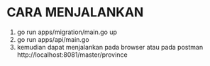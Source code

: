 # CARA MENJALANKAN

1. go run apps/migration/main.go up
2. go run apps/api/main.go
3. kemudian dapat menjalankan pada browser atau pada postman http://localhost:8081/master/province
